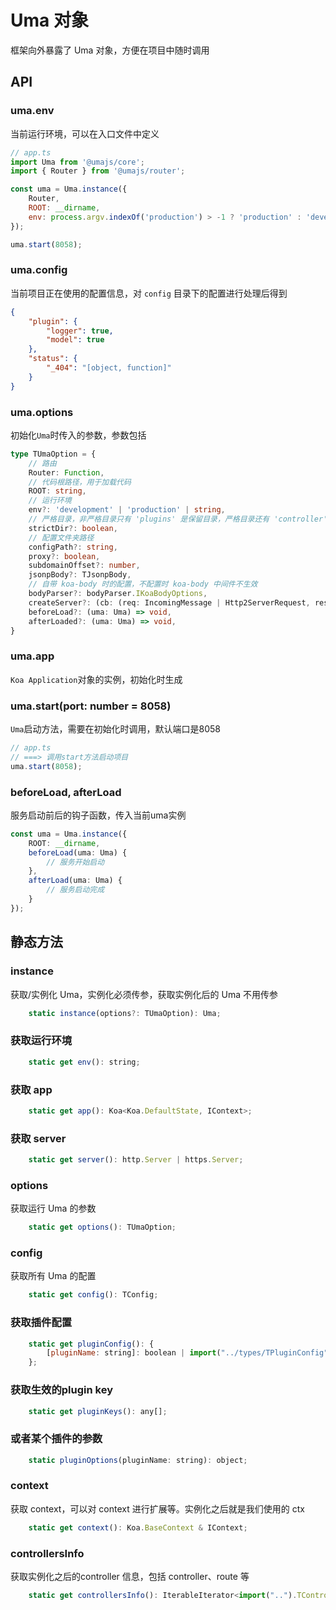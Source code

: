 # Uma 对象

框架向外暴露了 Uma 对象，方便在项目中随时调用

## API

### uma.env

当前运行环境，可以在入口文件中定义

```javascript
// app.ts
import Uma from '@umajs/core';
import { Router } from '@umajs/router';

const uma = Uma.instance({
    Router,
    ROOT: __dirname,
    env: process.argv.indexOf('production') > -1 ? 'production' : 'development',
});

uma.start(8058);
```

### uma.config

当前项目正在使用的配置信息，对 ```config``` 目录下的配置进行处理后得到

```json
{
    "plugin": {
        "logger": true,
        "model": true
    },
    "status": {
        "_404": "[object, function]"
    }
}

```

### uma.options

初始化`Uma`时传入的参数，参数包括

```typescript
type TUmaOption = {
    // 路由
    Router: Function,
    // 代码根路径，用于加载代码
    ROOT: string,
    // 运行环境
    env?: 'development' | 'production' | string,
    // 严格目录，非严格目录只有 'plugins' 是保留目录，严格目录还有 'controller'、'service'
    strictDir?: boolean,
    // 配置文件夹路径
    configPath?: string,
    proxy?: boolean,
    subdomainOffset?: number,
    jsonpBody?: TJsonpBody,
    // 自带 koa-body 时的配置，不配置时 koa-body 中间件不生效
    bodyParser?: bodyParser.IKoaBodyOptions,
    createServer?: (cb: (req: IncomingMessage | Http2ServerRequest, res: ServerResponse | Http2ServerResponse) => void) => Server,
    beforeLoad?: (uma: Uma) => void,
    afterLoaded?: (uma: Uma) => void,
}
```

### uma.app

`Koa Application`对象的实例，初始化时生成

### uma.start(port: number = 8058)

`Uma`启动方法，需要在初始化时调用，默认端口是8058

```javascript
// app.ts
// ===> 调用start方法启动项目
uma.start(8058);
```

### beforeLoad, afterLoad

服务启动前后的钩子函数，传入当前uma实例

```ts
const uma = Uma.instance({
    ROOT: __dirname,
    beforeLoad(uma: Uma) {
        // 服务开始启动
    },
    afterLoad(uma: Uma) {
        // 服务启动完成
    }
});
```

## 静态方法

### instance
获取/实例化 Uma，实例化必须传参，获取实例化后的 Uma 不用传参
```js
    static instance(options?: TUmaOption): Uma;
```

### 获取运行环境
```js
    static get env(): string;
```

### 获取 app
```js
    static get app(): Koa<Koa.DefaultState, IContext>;
```

### 获取 server
```js
    static get server(): http.Server | https.Server;
```

### options
获取运行 Uma 的参数
```js
    static get options(): TUmaOption;
```

### config
获取所有 Uma 的配置
```js
    static get config(): TConfig;
```

### 获取插件配置
```js
    static get pluginConfig(): {
        [pluginName: string]: boolean | import("../types/TPluginConfig").TPluginConfig;
    };
```

### 获取生效的plugin key
```js
    static get pluginKeys(): any[];
```

### 或者某个插件的参数
```js
    static pluginOptions(pluginName: string): object;
```

### context
获取 context，可以对 context 进行扩展等。实例化之后就是我们使用的 ctx
```js
    static get context(): Koa.BaseContext & IContext;
```

### controllersInfo
获取实例化之后的controller 信息，包括 controller、route 等
```js
    static get controllersInfo(): IterableIterator<import("..").TControllerInfo>;
```

